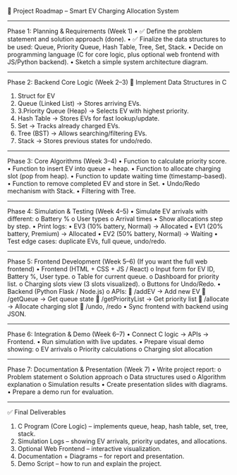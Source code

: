 📍 Project Roadmap – Smart EV Charging Allocation System
________________________________________
Phase 1: Planning & Requirements (Week 1)
•	✅ Define the problem statement and solution approach (done).
•	✅ Finalize the data structures to be used: Queue, Priority Queue, Hash Table, Tree, Set, Stack.
•	Decide on programming language (C for core logic, plus optional web frontend with JS/Python backend).
•	Sketch a simple system architecture diagram.
________________________________________
Phase 2: Backend Core Logic (Week 2–3)
🎯 Implement Data Structures in C
1.	Struct for EV
2.	Queue (Linked List) → Stores arriving EVs.
3.	3.Priority Queue (Heap) → Selects EV with highest priority.
4.	Hash Table → Stores EVs for fast lookup/update.
5.	Set → Tracks already charged EVs.
6.	Tree (BST) → Allows searching/filtering EVs.
7.	Stack → Stores previous states for undo/redo.
________________________________________
Phase 3: Core Algorithms (Week 3–4)
•	Function to calculate priority score.
•	Function to insert EV into queue + heap.
•	Function to allocate charging slot (pop from heap).
•	Function to update waiting time (timestamp-based).
•	Function to remove completed EV and store in Set.
•	Undo/Redo mechanism with Stack.
•	Filtering with Tree.
________________________________________
Phase 4: Simulation & Testing (Week 4–5)
•	Simulate EV arrivals with different:
o	Battery %
o	User types
o	Arrival times
•	Show allocations step by step.
•	Print logs:
•	EV3 (10% battery, Normal) → Allocated
•	EV1 (20% battery, Premium) → Allocated
•	EV2 (50% battery, Normal) → Waiting
•	Test edge cases: duplicate EVs, full queue, undo/redo.
________________________________________
Phase 5: Frontend Development (Week 5–6)
(If you want the full web frontend)
•	Frontend (HTML + CSS + JS / React)
o	Input form for EV ID, Battery %, User type.
o	Table for current queue.
o	Dashboard for priority list.
o	Charging slots view (3 slots visualized).
o	Buttons for Undo/Redo.
•	Backend (Python Flask / Node.js)
o	APIs:
	/addEV → Add new EV
	/getQueue → Get queue state
	/getPriorityList → Get priority list
	/allocate → Allocate charging slot
	/undo, /redo
•	Sync frontend with backend using JSON.
________________________________________
Phase 6: Integration & Demo (Week 6–7)
•	Connect C logic → APIs → Frontend.
•	Run simulation with live updates.
•	Prepare visual demo showing:
o	EV arrivals
o	Priority calculations
o	Charging slot allocation
________________________________________
Phase 7: Documentation & Presentation (Week 7)
•	Write project report:
o	Problem statement
o	Solution approach
o	Data structures used
o	Algorithm explanation
o	Simulation results
•	Create presentation slides with diagrams.
•	Prepare a demo run for evaluation.
________________________________________
✅ Final Deliverables
1.	C Program (Core Logic) – implements queue, heap, hash table, set, tree, stack.
2.	Simulation Logs – showing EV arrivals, priority updates, and allocations.
3.	Optional Web Frontend – interactive visualization.
4.	Documentation + Diagrams – for report and presentation.
5.	Demo Script – how to run and explain the project.

